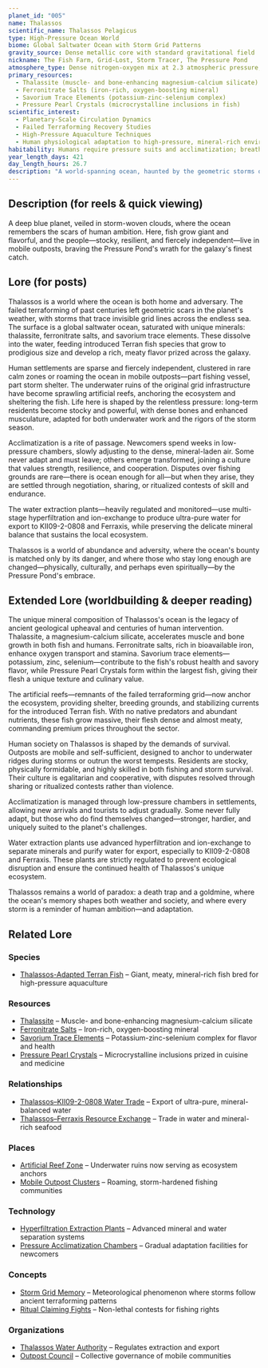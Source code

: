 ```yaml
---
planet_id: "005"
name: Thalassos
scientific_name: Thalassos Pelagicus
type: High-Pressure Ocean World
biome: Global Saltwater Ocean with Storm Grid Patterns
gravity_source: Dense metallic core with standard gravitational field
nickname: The Fish Farm, Grid-Lost, Storm Tracer, The Pressure Pond
atmosphere_type: Dense nitrogen-oxygen mix at 2.3 atmospheric pressure; high humidity; perpetual cloud cover
primary_resources:
  - Thalassite (muscle- and bone-enhancing magnesium-calcium silicate)
  - Ferronitrate Salts (iron-rich, oxygen-boosting mineral)
  - Savorium Trace Elements (potassium-zinc-selenium complex)
  - Pressure Pearl Crystals (microcrystalline inclusions in fish)
scientific_interest:
  - Planetary-Scale Circulation Dynamics
  - Failed Terraforming Recovery Studies
  - High-Pressure Aquaculture Techniques
  - Human physiological adaptation to high-pressure, mineral-rich environments
habitability: Humans require pressure suits and acclimatization; breathable atmosphere but crushing surface pressure; long-term residents develop increased muscle mass and bone density
year_length_days: 421
day_length_hours: 26.7
description: "A world-spanning ocean, haunted by the geometric storms of failed terraforming. Humans farm colossal, meaty fish in mobile outposts, adapting to crushing pressure and mineral-rich waters that transform both body and culture."
---
```


## Description (for reels & quick viewing)
A deep blue planet, veiled in storm-woven clouds, where the ocean remembers the scars of human ambition. Here, fish grow giant and flavorful, and the people—stocky, resilient, and fiercely independent—live in mobile outposts, braving the Pressure Pond's wrath for the galaxy's finest catch.

## Lore (for posts)
Thalassos is a world where the ocean is both home and adversary. The failed terraforming of past centuries left geometric scars in the planet's weather, with storms that trace invisible grid lines across the endless sea. The surface is a global saltwater ocean, saturated with unique minerals: thalassite, ferronitrate salts, and savorium trace elements. These dissolve into the water, feeding introduced Terran fish species that grow to prodigious size and develop a rich, meaty flavor prized across the galaxy.

Human settlements are sparse and fiercely independent, clustered in rare calm zones or roaming the ocean in mobile outposts—part fishing vessel, part storm shelter. The underwater ruins of the original grid infrastructure have become sprawling artificial reefs, anchoring the ecosystem and sheltering the fish. Life here is shaped by the relentless pressure: long-term residents become stocky and powerful, with dense bones and enhanced musculature, adapted for both underwater work and the rigors of the storm season.

Acclimatization is a rite of passage. Newcomers spend weeks in low-pressure chambers, slowly adjusting to the dense, mineral-laden air. Some never adapt and must leave; others emerge transformed, joining a culture that values strength, resilience, and cooperation. Disputes over fishing grounds are rare—there is ocean enough for all—but when they arise, they are settled through negotiation, sharing, or ritualized contests of skill and endurance.

The water extraction plants—heavily regulated and monitored—use multi-stage hyperfiltration and ion-exchange to produce ultra-pure water for export to KII09-2-0808 and Ferraxis, while preserving the delicate mineral balance that sustains the local ecosystem.

Thalassos is a world of abundance and adversity, where the ocean's bounty is matched only by its danger, and where those who stay long enough are changed—physically, culturally, and perhaps even spiritually—by the Pressure Pond's embrace.

## Extended Lore (worldbuilding & deeper reading)
The unique mineral composition of Thalassos's ocean is the legacy of ancient geological upheaval and centuries of human intervention. Thalassite, a magnesium-calcium silicate, accelerates muscle and bone growth in both fish and humans. Ferronitrate salts, rich in bioavailable iron, enhance oxygen transport and stamina. Savorium trace elements—potassium, zinc, selenium—contribute to the fish's robust health and savory flavor, while Pressure Pearl Crystals form within the largest fish, giving their flesh a unique texture and culinary value.

The artificial reefs—remnants of the failed terraforming grid—now anchor the ecosystem, providing shelter, breeding grounds, and stabilizing currents for the introduced Terran fish. With no native predators and abundant nutrients, these fish grow massive, their flesh dense and almost meaty, commanding premium prices throughout the sector.

Human society on Thalassos is shaped by the demands of survival. Outposts are mobile and self-sufficient, designed to anchor to underwater ridges during storms or outrun the worst tempests. Residents are stocky, physically formidable, and highly skilled in both fishing and storm survival. Their culture is egalitarian and cooperative, with disputes resolved through sharing or ritualized contests rather than violence.

Acclimatization is managed through low-pressure chambers in settlements, allowing new arrivals and tourists to adjust gradually. Some never fully adapt, but those who do find themselves changed—stronger, hardier, and uniquely suited to the planet's challenges.

Water extraction plants use advanced hyperfiltration and ion-exchange to separate minerals and purify water for export, especially to KII09-2-0808 and Ferraxis. These plants are strictly regulated to prevent ecological disruption and ensure the continued health of Thalassos's unique ecosystem.

Thalassos remains a world of paradox: a death trap and a goldmine, where the ocean's memory shapes both weather and society, and where every storm is a reminder of human ambition—and adaptation.

## Related Lore

### Species
* [Thalassos-Adapted Terran Fish](/species/thalassos_adapted_terran_fish) – Giant, meaty, mineral-rich fish bred for high-pressure aquaculture

### Resources
* [Thalassite](/resources/thalassite) – Muscle- and bone-enhancing magnesium-calcium silicate
* [Ferronitrate Salts](/resources/ferronitrate_salts) – Iron-rich, oxygen-boosting mineral
* [Savorium Trace Elements](/resources/savorium_trace_elements) – Potassium-zinc-selenium complex for flavor and health
* [Pressure Pearl Crystals](/resources/pressure_pearl_crystals) – Microcrystalline inclusions prized in cuisine and medicine

### Relationships
* [Thalassos–KII09-2-0808 Water Trade](/relationships/thalassos_kii09_water_trade) – Export of ultra-pure, mineral-balanced water
* [Thalassos–Ferraxis Resource Exchange](/relationships/thalassos_ferraxis_resource_exchange) – Trade in water and mineral-rich seafood

### Places
* [Artificial Reef Zone](/places/artificial_reef_zone) – Underwater ruins now serving as ecosystem anchors
* [Mobile Outpost Clusters](/places/mobile_outpost_clusters) – Roaming, storm-hardened fishing communities

### Technology
* [Hyperfiltration Extraction Plants](/technology/hyperfiltration_extraction_plants) – Advanced mineral and water separation systems
* [Pressure Acclimatization Chambers](/technology/pressure_acclimatization_chambers) – Gradual adaptation facilities for newcomers

### Concepts
* [Storm Grid Memory](/concepts/storm_grid_memory) – Meteorological phenomenon where storms follow ancient terraforming patterns
* [Ritual Claiming Fights](/concepts/ritual_claiming_fights) – Non-lethal contests for fishing rights

### Organizations
* [Thalassos Water Authority](/organizations/thalassos_water_authority) – Regulates extraction and export
* [Outpost Council](/organizations/outpost_council) – Collective governance of mobile communities 